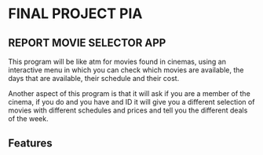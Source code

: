 #  FINAL PROJECT PIA
##  REPORT MOVIE SELECTOR APP

This program will be like atm for movies found in cinemas, using an interactive menu in which you can check which movies are available, the days that are available, their schedule and their cost.

Another aspect of this program is that it will ask if you are a member of the cinema, if you do and you have and ID it will give you a different selection of movies with different schedules and prices and tell you the different deals of the week.

## Features




